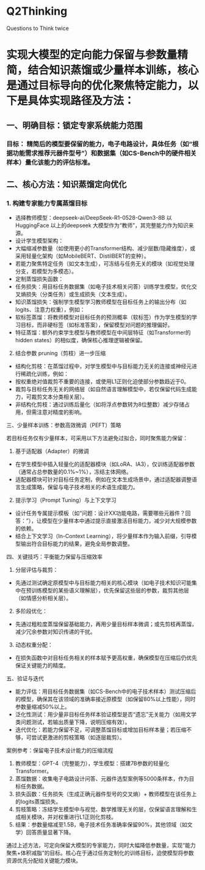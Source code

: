 # Q2Thinking
Questions to Think twice

# 实现大模型的定向能力保留与参数量精简，结合知识蒸馏或少量样本训练，核心是通过目标导向的优化聚焦特定能力，以下是具体实现路径及方法：
 
## 一、明确目标：锁定专家系统能力范围
 
### 目标： 精简后的模型要保留的能力，电子电路设计，具体任务（如“根据功能需求推荐元器件型号”）和数据集（如CS-Bench中的硬件相关样本）量化该能力的评估标准。
 
## 二、核心方法：知识蒸馏定向优化
 
### 1. 构建专家能力专属蒸馏目标
 
- 选择教师模型：deepseek-ai/DeepSeek-R1-0528-Qwen3-8B 以HuggingFace 以上的deepseek 大模型作为“教师”，其完整能力作为知识来源。
- 设计学生模型架构：
- 大幅缩减参数量（如使用更小的Transformer结构、减少层数/隐藏维度），或采用轻量化架构（如MobileBERT、DistilBERT的变种）。
- 若能力聚焦特定任务（如文本生成），可冻结与任务无关的模块（如视觉处理分支，若模型为多模态）。
- 定制蒸馏损失函数：
- 任务损失：用目标任务数据集（如电子技术相关问答）训练学生模型，优化交叉熵损失（分类任务）或生成损失（文本生成）。
- 知识蒸馏损失：强制学生模型学习教师模型在目标任务上的输出分布（如logits、注意力权重），例如：
- 软标签蒸馏：将教师模型对目标任务的预测概率（软标签）作为学生模型的学习目标，而非硬标签（如标准答案），保留模型对问题的推理偏好。
- 特征蒸馏：额外约束学生模型与教师模型在中间层特征（如Transformer的hidden states）的相似度，确保核心推理逻辑被保留。
 
2. 结合参数 pruning（剪枝）进一步压缩
 
- 结构化剪枝：在蒸馏过程中，对学生模型中与目标能力无关的连接或神经元进行稀疏化训练，例如：
- 按权重绝对值裁剪不重要的连接，或使用L1正则化迫使部分参数趋近于0。
- 裁剪与目标任务无关的网络层（如自然语言理解模型中，若仅保留代码生成能力，可裁剪文本分类相关层）。
- 非结构化剪枝：通过训练后量化（如将浮点参数转为8位整数）减少存储占用，但需注意对精度的影响。
 
三、少量样本训练：参数高效微调（PEFT）策略
 
若目标任务仅有少量样本，可采用以下方法避免过拟合，同时聚焦能力保留：
 
1. 基于适配器（Adapter）的微调
 
- 在学生模型中插入轻量化的适配器模块（如LoRA、IA3），仅训练适配器参数（通常占总参数量的0.1%~1%），冻结主体网络。
- 适配器模块可针对目标任务定制，例如在文本生成场景中，通过适配器调整语言生成策略，保留与电子技术相关的术语生成能力。
 
2. 提示学习（Prompt Tuning）与上下文学习
 
- 设计任务专属提示模板（如“问题：设计XX功能电路，需要哪些元器件？回答：”），让模型在少量样本中通过提示直接激活目标能力，减少对大规模参数的依赖。
- 结合上下文学习（In-Context Learning），将少量样本作为输入前缀，引导模型输出符合目标能力的结果，避免全局参数调整。
 
四、关键技巧：平衡能力保留与压缩效率
 
1. 分层评估与裁剪：
- 先通过测试确定原模型中与目标能力相关的核心模块（如电子技术知识可能集中在预训练模型的某些语义理解层），优先保留这些层的参数，裁剪其他层（如情感分析相关层）。
2. 多阶段优化：
- 先通过粗粒度蒸馏保留基础能力，再用少量目标样本微调；或先剪枝再蒸馏，减少冗余参数对知识传递的干扰。
3. 动态权重分配：
- 在损失函数中对目标任务相关的样本赋予更高权重，确保模型在压缩后仍优先保证关键能力的精度。
 
五、验证与迭代
 
- 能力评估：用目标任务数据集（如CS-Bench中的电子技术样本）测试压缩后的模型，确保其在该领域的准确率接近原模型（如保留80%以上性能），同时参数量缩减50%以上。
- 泛化性测试：用少量非目标任务样本验证模型是否“遗忘”无关能力（如用文学类问题测试，若输出质量下降，说明压缩有效）。
- 迭代优化：若能力保留不足，可调整蒸馏目标或增加目标样本量；若压缩不够，可尝试更激进的剪枝策略（如逐层裁剪）。
 
案例参考：保留电子技术设计能力的压缩流程
 
1. 教师模型：GPT-4（完整能力），学生模型：搭建7B参数的轻量化Transformer。
2. 蒸馏数据：收集电子电路设计问答、元器件选型案例等5000条样本，作为目标任务数据。
3. 损失函数：任务损失（生成正确元器件型号的交叉熵）+ 教师模型在该任务上的logits蒸馏损失。
4. 剪枝策略：冻结学生模型中与视觉、数学推理无关的层，仅保留语言理解和生成相关模块，并对权重进行L1正则化剪枝。
5. 结果：参数量缩减至1.5B，电子技术任务准确率保留90%，其他领域（如文学）回答质量显著下降。
 
通过上述方法，可定向保留大模型的专家能力，同时大幅降低参数量，实现“能力聚焦+体积减脂”的目标。核心在于通过任务定制化的训练目标，迫使模型将参数资源优先分配给关键能力模块。
